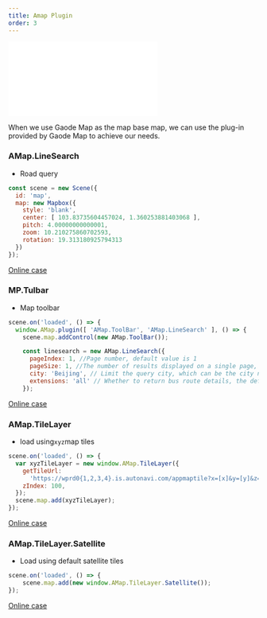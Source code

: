 ```yaml
---
title: Amap Plugin
order: 3
---
```


<embed src="@/docs/common/style.md"></embed>

When we use Gaode Map as the map base map, we can use the plug-in provided by Gaode Map to achieve our needs.

### AMap.LineSearch

* Road query

```javascript
const scene = new Scene({
  id: 'map',
  map: new Mapbox({
    style: 'blank',
    center: [ 103.83735604457024, 1.360253881403068 ],
    pitch: 4.00000000000001,
    zoom: 10.210275860702593,
    rotation: 19.313180925794313
  })
});
```

[Online case](/examples/amapplugin/bus#busstop)

### MP.Tulbar

* Map toolbar

```javascript
scene.on('loaded', () => {
  window.AMap.plugin([ 'AMap.ToolBar', 'AMap.LineSearch' ], () => {
    scene.map.addControl(new AMap.ToolBar());

    const linesearch = new AMap.LineSearch({
      pageIndex: 1, //Page number, default value is 1
      pageSize: 1, //The number of results displayed on a single page, the default value is 20, the maximum value is 50
      city: 'Beijing', // Limit the query city, which can be the city name (Chinese/Chinese full spelling), city code, the default value is "National"
      extensions: 'all' // Whether to return bus route details, the default value is "base"
    });
```

[Online case](/examples/amapplugin/bus#busstop)

### AMap.TileLayer

* load using`xyz`map tiles

```javascript
scene.on('loaded', () => {
  var xyzTileLayer = new window.AMap.TileLayer({
    getTileUrl:
      'https://wprd0{1,2,3,4}.is.autonavi.com/appmaptile?x=[x]&y=[y]&z=[z]&size=1&scl=1&style=8&ltype=11',
    zIndex: 100,
  });
  scene.map.add(xyzTileLayer);
});
```

[Online case](/examples/amapplugin/bus#xyztile)

### AMap.TileLayer.Satellite

* Load using default satellite tiles

```javascript
scene.on('loaded', () => {
    scene.map.add(new window.AMap.TileLayer.Satellite());
});
```

[Online case](/examples/amapplugin/bus#satellite)
